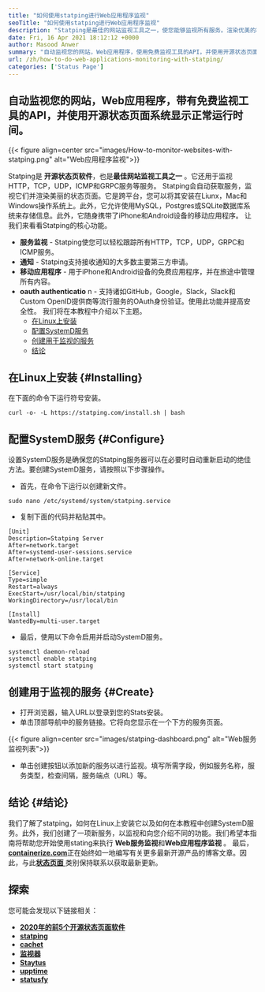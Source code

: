 ```yaml
---
title: "如何使用statping进行Web应用程序监视" 
seoTitle: "如何使用statping进行Web应用程序监视" 
description: "Statping是最佳的网站监视工具之一，使您能够监视所有服务。渲染优美的状态页面，用于展示服务正常运行时间。" 
date: Fri, 16 Apr 2021 18:12:12 +0000
author: Masood Anwer
summary: "自动监视您的网站，Web应用程序，使用免费监视工具的API，并使用开源状态页面系统显示正常运行时间。" 
url: /zh/how-to-do-web-applications-monitoring-with-statping/
categories: ['Status Page']
---
```


## 自动监视您的网站，Web应用程序，带有免费监视工具的API，并使用开源状态页面系统显示正常运行时间。

{{< figure align=center src="images/How-to-monitor-websites-with-statping.png" alt="Web应用程序监视">}}

Statping是 **开源状态页软件**，也是**最佳网站监视工具之一** 。它还用于监视HTTP，TCP，UDP，ICMP和GRPC服务等服务。 Statping会自动获取服务，监视它们并渲染美丽的状态页面。它是跨平台，您可以将其安装在Liunx，Mac和Windows操作系统上。此外，它允许使用MySQL，Postgres或SQLite数据库系统来存储信息。此外，它随身携带了iPhone和Android设备的移动应用程序。
让我们来看看Statping的核心功能。
* **服务监视**  -  Statping使您可以轻松跟踪所有HTTP，TCP，UDP，GRPC和ICMP服务。
* **通知**  -  Statping支持接收通知的大多数主要第三方申请。
* **移动应用程序**  - 用于iPhone和Android设备的免费应用程序，并在旅途中管理所有内容。
* **oauth authenticatio** n  - 支持诸如GitHub，Google，Slack，Slack和Custom OpenID提供商等流行服务的OAuth身份验证。使用此功能并提高安全性。
我们将在本教程中介绍以下主题。
  * [在Linux上安装][1]
  * [配置SystemD服务][2]
  * [创建用于监视的服务][3]
  * [结论][4]

## 在Linux上安装 {#Installing}

在下面的命令下运行符号安装。
```
curl -o- -L https://statping.com/install.sh | bash
```

## 配置SystemD服务 {#Configure}

设置SystemD服务是确保您的Statping服务器可以在必要时自动重新启动的绝佳方法。要创建SystemD服务，请按照以下步骤操作。
* 首先，在命令下运行以创建新文件。
```
sudo nano /etc/systemd/system/statping.service
```
* 复制下面的代码并粘贴其中。
```
[Unit]
Description=Statping Server
After=network.target
After=systemd-user-sessions.service
After=network-online.target

[Service]
Type=simple
Restart=always
ExecStart=/usr/local/bin/statping
WorkingDirectory=/usr/local/bin

[Install]
WantedBy=multi-user.target
```
* 最后，使用以下命令启用并启动SystemD服务。
```
systemctl daemon-reload
systemctl enable statping
systemctl start statping
```

## 创建用于监视的服务 {#Create}

* 打开浏览器，输入URL以登录到您的Stats安装。
* 单击顶部导航中的服务链接。它将向您显示在一个下方的服务页面。

{{< figure align=center src="images/statping-dashboard.png" alt="Web服务监视列表">}}

* 单击创建按钮以添加新的服务以进行监视。填写所需字段，例如服务名称，服务类型，检查间隔，服务端点（URL）等。

## 结论 {#结论}

我们了解了statping，如何在Linux上安装它以及如何在本教程中创建SystemD服务。此外，我们创建了一项新服务，以监视和向您介绍不同的功能。我们希望本指南将帮助您开始使用stating来执行 **Web服务监视**和**Web应用程序监视** 。
最后，[ **containerize.com**][5]正在始终如一地编写有关更多最新开源产品的博客文章。因此，与此[**状态页面** ][6]类别保持联系以获取最新更新。

## 探索
您可能会发现以下链接相关：
* [ **2020年的前5个开源状态页面软件** ][7]
* [ **statping** ][8]
* [ **cachet** ][9]
* [ **监视器** ][10]
* [ **Staytus** ][11]
* [ **upptime** ][12]
* [ **statusfy** ][13]



[1]: #Installing
[2]: #Configure
[3]: #Create
[4]: #Conclusion
[5]: https://containerize.com
[6]: https://blog.containerize.com/category/status-page/
[7]: https://blog.containerize.com/status-page/top-5-open-source-status-page-software-for-2020/
[8]: https://products.containerize.com/status/statping
[9]: https://products.containerize.com/status/cachet/
[10]: https://products.containerize.com/status/monitoror/
[11]: https://products.containerize.com/status/staytus/
[12]: https://products.containerize.com/status/upptime/
[13]: https://products.containerize.com/status/statusfy/
